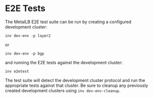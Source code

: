 # E2E Tests
The MetalLB E2E test suite can be run by creating a configured development cluster:

```
inv dev-env -p layer2
```
or
```
inv dev-env -p bgp
```

and running the E2E tests against the development cluster:

```
inv e2etest
```

The test suite will detect the development cluster protocol and run the
appropriate tests against that cluster. Be sure to cleanup any previously created
development clusters using `inv dev-env-cleanup`.

